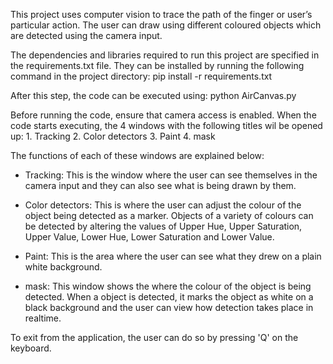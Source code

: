 This project uses computer vision to trace the path of the finger or user’s particular action. The user can draw using different coloured objects which are detected using the camera input.


The dependencies and libraries required to run this project are specified in the requirements.txt file. They can be installed by running the following command in the project directory:
	pip install -r requirements.txt


After this step, the code can be executed using:
	python AirCanvas.py


Before running the code, ensure that camera access is enabled. When the code starts executing, the 4 windows with the following titles wil be opened up:
	1. Tracking
	2. Color detectors
	3. Paint
	4. mask


The functions of each of these windows are explained below:

- Tracking: This is the window where the user can see themselves in the camera input and they can also see what is being drawn by them. 

- Color detectors: This is where the user can adjust the colour of the object being detected as a marker. Objects of a variety of colours can be detected by altering the values of Upper Hue, Upper Saturation, Upper Value, Lower Hue, Lower Saturation and Lower Value.

- Paint: This is the area where the user can see what they drew on a plain white background.

- mask: This window shows the where the colour of the object is being detected. When a object is detected, it marks the object as white on a black background and the user can view how detection takes place in realtime.


To exit from the application, the user can do so by pressing 'Q' on the keyboard.

